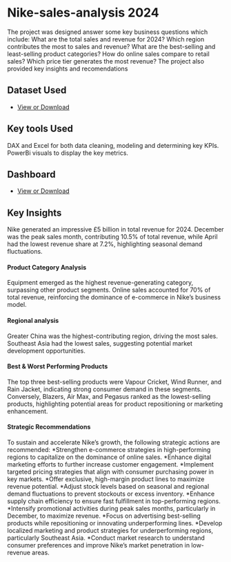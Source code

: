 # Nike-sales-analysis 2024
The project was designed answer some key business questions which include:
    What are the total sales and revenue for 2024?
    Which region contributes the most to sales and revenue?
    What are the best-selling and least-selling product categories?
    How do online sales compare to retail sales?
    Which price tier generates the most revenue?
The project also provided key insights and recomendations

## Dataset Used
- <a href = "https://github.com/igwechinomso/Nike-sales-analysis/blob/main/nike_sales_2024.csv">View or Download</a>

## Key tools Used
 DAX and Excel for both data cleaning, modeling and determining key KPIs.
 PowerBi visuals to display the key metrics.

 ## Dashboard 
 - <a href = "https://github.com/igwechinomso/Nike-sales-analysis/blob/main/nike%20sales%20analysis%202024%20(3)%20(1).pbit">View or Download</a>
 ## Key Insights
 Nike generated an impressive £5 billion in total revenue for 2024. December was the peak sales month, contributing 10.5% of total revenue, while April had the lowest revenue share at 7.2%, highlighting seasonal demand fluctuations.
 
#### Product Category Analysis
Equipment emerged as the highest revenue-generating category, surpassing other product segments. Online sales accounted for 70% of total revenue, reinforcing the dominance of e-commerce in Nike’s business model.

#### Regional analysis
Greater China was the highest-contributing region, driving the most sales. Southeast Asia had the lowest sales, suggesting potential market development opportunities. 

#### Best & Worst Performing Products
The top three best-selling products were Vapour Cricket, Wind Runner, and Rain Jacket, indicating strong consumer demand in these segments. Conversely, Blazers, Air Max, and Pegasus ranked as the lowest-selling products, highlighting potential areas for product repositioning or marketing enhancement.

#### Strategic Recommendations 
To sustain and accelerate Nike’s growth, the following strategic actions are recommended:
*Strengthen e-commerce strategies in high-performing regions to capitalize on the dominance of online sales. 
*Enhance digital marketing efforts to further increase customer engagement.
*Implement targeted pricing strategies that align with consumer purchasing power in key markets. 
*Offer exclusive, high-margin product lines to maximize revenue potential.
*Adjust stock levels based on seasonal and regional demand fluctuations to prevent stockouts or excess inventory. 
*Enhance supply chain efficiency to ensure fast fulfillment in top-performing regions.
*Intensify promotional activities during peak sales months, particularly in December, to maximize revenue. 
*Focus on advertising best-selling products while repositioning or innovating underperforming lines.
*Develop localized marketing and product strategies for underperforming regions, particularly Southeast Asia. 
*Conduct market research to understand consumer preferences and improve Nike’s market penetration in low-revenue areas.

